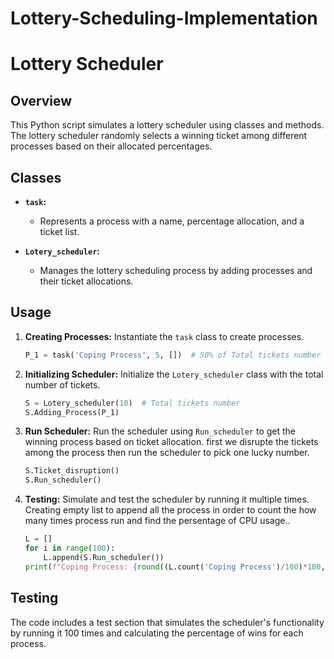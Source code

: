 ﻿# Lottery-Scheduling-Implementation
 # Lottery Scheduler

## Overview
This Python script simulates a lottery scheduler using classes and methods. The lottery scheduler randomly selects a winning ticket among different processes based on their allocated percentages.

## Classes

- **`task`:** 
  - Represents a process with a name, percentage allocation, and a ticket list.

- **`Lotery_scheduler`:** 
  - Manages the lottery scheduling process by adding processes and their ticket allocations.

## Usage

1. **Creating Processes:**
    Instantiate the `task` class to create processes.
    ```python
    P_1 = task('Coping Process', 5, [])  # 50% of Total tickets number
    ```

2. **Initializing Scheduler:**
    Initialize the `Lotery_scheduler` class with the total number of tickets.
    ```python
    S = Lotery_scheduler(10)  # Total tickets number
    S.Adding_Process(P_1)
    ```

3. **Run Scheduler:**
    Run the scheduler using `Run_scheduler` to get the winning process based on ticket allocation.
   first we disrupte the tickets among the process then run the scheduler to pick one lucky number.
    ```python
    S.Ticket_disruption()
    S.Run_scheduler()
    ```

5. **Testing:**
    Simulate and test the scheduler by running it multiple times.
   Creating empty list to append all the process in order to count the how many times process run and find the persentage of CPU usage..
    ```python
    L = []
    for i in range(100):
        L.append(S.Run_scheduler())
    print(f"Coping Process: {round((L.count('Coping Process')/100)*100,2)}%, Gamming: {round((L.count('Gamming')/100)*100,2)}% Downloading: {round((L.count('Downloading')/100)*100,2)}%")
    ```

## Testing
The code includes a test section that simulates the scheduler's functionality by running it 100 times and calculating the percentage of wins for each process.


